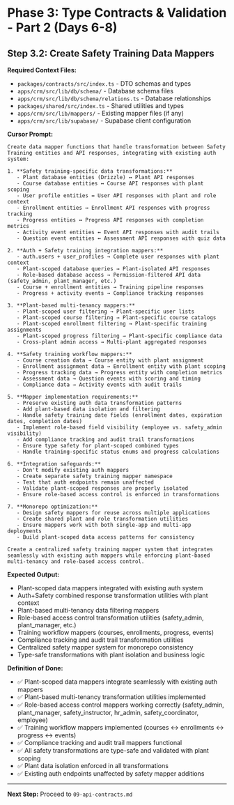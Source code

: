 # Phase 3: Type Contracts & Validation - Part 2 (Days 6-8)

## Step 3.2: Create Safety Training Data Mappers

**Required Context Files:**
- `packages/contracts/src/index.ts` - DTO schemas and types
- `apps/crm/src/lib/db/schema/` - Database schema files
- `apps/crm/src/lib/db/schema/relations.ts` - Database relationships
- `packages/shared/src/index.ts` - Shared utilities and types
- `apps/crm/src/lib/mappers/` - Existing mapper files (if any)
- `apps/crm/src/lib/supabase/` - Supabase client configuration

**Cursor Prompt:**

```
Create data mapper functions that handle transformation between Safety Training entities and API responses, integrating with existing auth system:

1. **Safety training-specific data transformations:**
   - Plant database entities (Drizzle) ↔ Plant API responses
   - Course database entities ↔ Course API responses with plant scoping
   - User profile entities ↔ User API responses with plant and role context
   - Enrollment entities ↔ Enrollment API responses with progress tracking
   - Progress entities ↔ Progress API responses with completion metrics
   - Activity event entities ↔ Event API responses with audit trails
   - Question event entities ↔ Assessment API responses with quiz data

2. **Auth + Safety training integration mappers:**
   - auth.users + user_profiles → Complete user responses with plant context
   - Plant-scoped database queries → Plant-isolated API responses
   - Role-based database access → Permission-filtered API data (safety_admin, plant_manager, etc.)
   - Course + enrollment entities → Training pipeline responses
   - Progress + activity events → Compliance tracking responses

3. **Plant-based multi-tenancy mappers:**
   - Plant-scoped user filtering → Plant-specific user lists
   - Plant-scoped course filtering → Plant-specific course catalogs
   - Plant-scoped enrollment filtering → Plant-specific training assignments
   - Plant-scoped progress filtering → Plant-specific compliance data
   - Cross-plant admin access → Multi-plant aggregated responses

4. **Safety training workflow mappers:**
   - Course creation data → Course entity with plant assignment
   - Enrollment assignment data → Enrollment entity with plant scoping
   - Progress tracking data → Progress entity with completion metrics
   - Assessment data → Question events with scoring and timing
   - Compliance data → Activity events with audit trails

5. **Mapper implementation requirements:**
   - Preserve existing auth data transformation patterns
   - Add plant-based data isolation and filtering
   - Handle safety training date fields (enrollment dates, expiration dates, completion dates)
   - Implement role-based field visibility (employee vs. safety_admin visibility)
   - Add compliance tracking and audit trail transformations
   - Ensure type safety for plant-scoped combined types
   - Handle training-specific status enums and progress calculations

6. **Integration safeguards:**
   - Don't modify existing auth mappers
   - Create separate safety training mapper namespace
   - Test that auth endpoints remain unaffected
   - Validate plant-scoped responses are properly isolated
   - Ensure role-based access control is enforced in transformations

7. **Monorepo optimization:**
   - Design safety mappers for reuse across multiple applications
   - Create shared plant and role transformation utilities
   - Ensure mappers work with both single-app and multi-app deployments
   - Build plant-scoped data access patterns for consistency

Create a centralized safety training mapper system that integrates seamlessly with existing auth mappers while enforcing plant-based multi-tenancy and role-based access control.
```

**Expected Output:**

- Plant-scoped data mappers integrated with existing auth system
- Auth+Safety combined response transformation utilities with plant context
- Plant-based multi-tenancy data filtering mappers
- Role-based access control transformation utilities (safety_admin, plant_manager, etc.)
- Training workflow mappers (courses, enrollments, progress, events)
- Compliance tracking and audit trail transformation utilities
- Centralized safety mapper system for monorepo consistency
- Type-safe transformations with plant isolation and business logic

**Definition of Done:**

- ✅ Plant-scoped data mappers integrate seamlessly with existing auth mappers
- ✅ Plant-based multi-tenancy transformation utilities implemented
- ✅ Role-based access control mappers working correctly (safety_admin, plant_manager, safety_instructor, hr_admin, safety_coordinator, employee)
- ✅ Training workflow mappers implemented (courses ↔ enrollments ↔ progress ↔ events)
- ✅ Compliance tracking and audit trail mappers functional
- ✅ All safety transformations are type-safe and validated with plant scoping
- ✅ Plant data isolation enforced in all transformations
- ✅ Existing auth endpoints unaffected by safety mapper additions

---

**Next Step:** Proceed to `09-api-contracts.md`